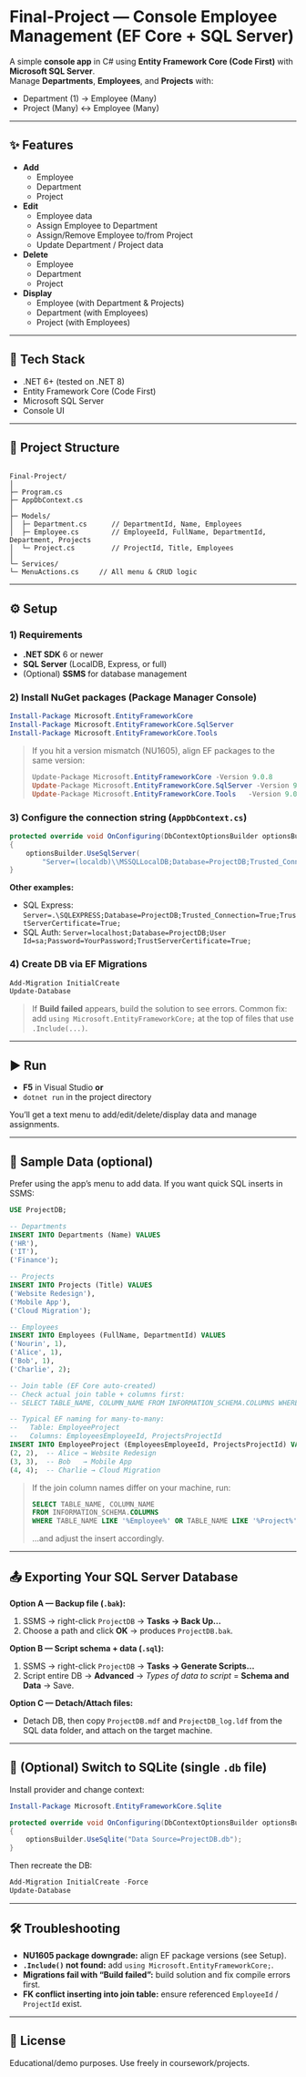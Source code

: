 # Final-Project — Console Employee Management (EF Core + SQL Server)

A simple **console app** in C# using **Entity Framework Core (Code First)** with **Microsoft SQL Server**.  
Manage **Departments**, **Employees**, and **Projects** with:

- Department (1) → Employee (Many)
- Project (Many) ↔ Employee (Many)

---

## ✨ Features

- **Add**
  - Employee
  - Department
  - Project
- **Edit**
  - Employee data
  - Assign Employee to Department
  - Assign/Remove Employee to/from Project
  - Update Department / Project data
- **Delete**
  - Employee
  - Department
  - Project
- **Display**
  - Employee (with Department & Projects)
  - Department (with Employees)
  - Project (with Employees)

---

## 🧱 Tech Stack

- .NET 6+ (tested on .NET 8)
- Entity Framework Core (Code First)
- Microsoft SQL Server
- Console UI

---

## 📁 Project Structure

```

Final-Project/
│
├─ Program.cs
├─ AppDbContext.cs
│
├─ Models/
│  ├─ Department.cs      // DepartmentId, Name, Employees
│  ├─ Employee.cs        // EmployeeId, FullName, DepartmentId, Department, Projects
│  └─ Project.cs         // ProjectId, Title, Employees
│
└─ Services/
└─ MenuActions.cs     // All menu & CRUD logic

````

---

## ⚙️ Setup

### 1) Requirements
- **.NET SDK** 6 or newer
- **SQL Server** (LocalDB, Express, or full)
- (Optional) **SSMS** for database management

### 2) Install NuGet packages (Package Manager Console)
```powershell
Install-Package Microsoft.EntityFrameworkCore
Install-Package Microsoft.EntityFrameworkCore.SqlServer
Install-Package Microsoft.EntityFrameworkCore.Tools
````

> If you hit a version mismatch (NU1605), align EF packages to the same version:
>
> ```powershell
> Update-Package Microsoft.EntityFrameworkCore -Version 9.0.8
> Update-Package Microsoft.EntityFrameworkCore.SqlServer -Version 9.0.8
> Update-Package Microsoft.EntityFrameworkCore.Tools   -Version 9.0.8
> ```

### 3) Configure the connection string (`AppDbContext.cs`)

```csharp
protected override void OnConfiguring(DbContextOptionsBuilder optionsBuilder)
{
    optionsBuilder.UseSqlServer(
        "Server=(localdb)\\MSSQLLocalDB;Database=ProjectDB;Trusted_Connection=True;TrustServerCertificate=True;");
}
```

**Other examples:**

* SQL Express: `Server=.\SQLEXPRESS;Database=ProjectDB;Trusted_Connection=True;TrustServerCertificate=True;`
* SQL Auth: `Server=localhost;Database=ProjectDB;User Id=sa;Password=YourPassword;TrustServerCertificate=True;`

### 4) Create DB via EF Migrations

```powershell
Add-Migration InitialCreate
Update-Database
```

> If **Build failed** appears, build the solution to see errors. Common fix:
> add `using Microsoft.EntityFrameworkCore;` at the top of files that use `.Include(...)`.

---

## ▶️ Run

* **F5** in Visual Studio **or**
* `dotnet run` in the project directory

You’ll get a text menu to add/edit/delete/display data and manage assignments.

---

## 🌱 Sample Data (optional)

Prefer using the app’s menu to add data. If you want quick SQL inserts in SSMS:

```sql
USE ProjectDB;

-- Departments
INSERT INTO Departments (Name) VALUES
('HR'),
('IT'),
('Finance');

-- Projects
INSERT INTO Projects (Title) VALUES
('Website Redesign'),
('Mobile App'),
('Cloud Migration');

-- Employees
INSERT INTO Employees (FullName, DepartmentId) VALUES
('Nourin', 1),
('Alice', 1),
('Bob', 1),
('Charlie', 2);

-- Join table (EF Core auto-created)
-- Check actual join table + columns first:
-- SELECT TABLE_NAME, COLUMN_NAME FROM INFORMATION_SCHEMA.COLUMNS WHERE TABLE_NAME LIKE '%Employee%';

-- Typical EF naming for many-to-many:
--   Table: EmployeeProject
--   Columns: EmployeesEmployeeId, ProjectsProjectId
INSERT INTO EmployeeProject (EmployeesEmployeeId, ProjectsProjectId) VALUES
(2, 2),  -- Alice → Website Redesign
(3, 3),  -- Bob   → Mobile App
(4, 4);  -- Charlie → Cloud Migration
```

> If the join column names differ on your machine, run:
>
> ```sql
> SELECT TABLE_NAME, COLUMN_NAME
> FROM INFORMATION_SCHEMA.COLUMNS
> WHERE TABLE_NAME LIKE '%Employee%' OR TABLE_NAME LIKE '%Project%';
> ```
>
> …and adjust the insert accordingly.

---

## 📤 Exporting Your SQL Server Database

**Option A — Backup file (`.bak`):**

1. SSMS → right-click `ProjectDB` → **Tasks → Back Up…**
2. Choose a path and click **OK** → produces `ProjectDB.bak`.

**Option B — Script schema + data (`.sql`):**

1. SSMS → right-click `ProjectDB` → **Tasks → Generate Scripts…**
2. Script entire DB → **Advanced** → *Types of data to script* = **Schema and Data** → Save.

**Option C — Detach/Attach files:**

* Detach DB, then copy `ProjectDB.mdf` and `ProjectDB_log.ldf` from the SQL data folder, and attach on the target machine.

---

## 🔄 (Optional) Switch to SQLite (single `.db` file)

Install provider and change context:

```powershell
Install-Package Microsoft.EntityFrameworkCore.Sqlite
```

```csharp
protected override void OnConfiguring(DbContextOptionsBuilder optionsBuilder)
{
    optionsBuilder.UseSqlite("Data Source=ProjectDB.db");
}
```

Then recreate the DB:

```powershell
Add-Migration InitialCreate -Force
Update-Database
```

---

## 🛠️ Troubleshooting

* **NU1605 package downgrade:** align EF package versions (see Setup).
* **`.Include()` not found:** add `using Microsoft.EntityFrameworkCore;`.
* **Migrations fail with “Build failed”:** build solution and fix compile errors first.
* **FK conflict inserting into join table:** ensure referenced `EmployeeId` / `ProjectId` exist.

---

## 📜 License

Educational/demo purposes. Use freely in coursework/projects.

```
```
